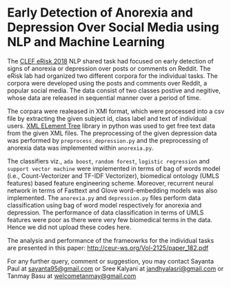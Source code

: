 # Early Detection of Anorexia and Depression Over Social Media using NLP and Machine Learning

The [CLEF eRisk 2018](https://early.irlab.org/2018/index.html) NLP shared task had focused on early detection of signs of anorexia or depression over posts or comments on Reddit. The eRisk lab had organized two different corpora for the individual tasks. The corpora were developed using the posts and comments over Reddit, a popular social media. The data consist of two classes postive and negitive, whose data are released in sequential manner over a period of time.

The corpara were realeased in XMl format, which were processed into a csv file by extracting the given subject id, class label and text of individual users. [XML ELement Tree](https://docs.python.org/3/library/xml.etree.elementtree.html) library in python was used to get free text data from the given XML files. The preprocessing of the given depression data was performed by `preprocess_depression.py` and the preprocessing of anorexia data was implemented within `anorexia.py`. 

The classifiers viz., `ada boost`, `random forest`, `logistic regression` and `support vector machine` were implemented in terms of bag of words model (i.e., Count-Vectorizer and TF-IDF Vectorizer), biomedical ontology (UMLS features) based feature engineering scheme. Moreover, recurrent neural network in terms of Fasttext and Glove word-embedding models was also implemented. The `anorexia.py` and `depression.py` files perform data classification using bag of word model respectively for anorexia and depression. The performance of data classification in terms of UMLS features were poor as there were very few biomedical terms in the data. Hence we did not upload these codes here. 

The analysis and performance of the frameowrks for the individual tasks are presented in this paper: http://ceur-ws.org/Vol-2125/paper_182.pdf  

For any further query, comment or suggestion, you may contact Sayanta Paul at sayanta95@gmail.com or Sree Kalyani at jandhyalasri@gmail.com or Tanmay Basu at welcometanmay@gmail.com


